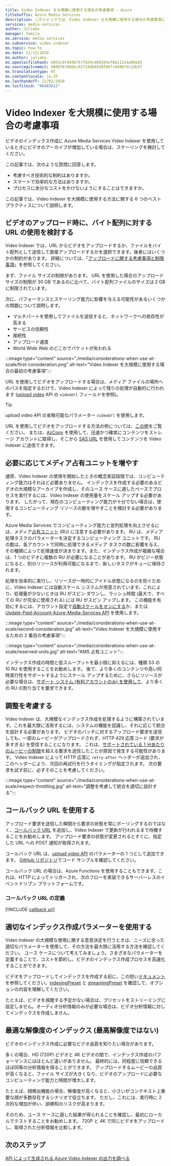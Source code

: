 ```yaml
---
title: Video Indexer を大規模に使用する場合の考慮事項 - Azure
titleSuffix: Azure Media Services
description: このトピックでは、Video Indexer を大規模に使用する場合の考慮事項について説明します。
services: media-services
author: Juliako
manager: femila
ms.service: media-services
ms.subservice: video-indexer
ms.topic: how-to
ms.date: 11/13/2020
ms.author: juliako
ms.openlocfilehash: b955c0f494b757fd29c400194ef8b11314a89a03
ms.sourcegitcommit: d60976768dec91724d94430fb6fc9498fdc1db37
ms.translationtype: HT
ms.contentlocale: ja-JP
ms.lasthandoff: 12/02/2020
ms.locfileid: "96483612"
---
```

# <a name="things-to-consider-when-using-video-indexer-at-scale"></a>Video Indexer を大規模に使用する場合の考慮事項

ビデオのインデックス作成に Azure Media Services Video Indexer を使用しているときにビデオのアーカイブが増加している場合は、スケーリングを検討してください。 

この記事では、次のような質問に回答します。

* 考慮すべき技術的な制約はありますか。
* スマートで効率的な方法はありますか。
* プロセスに余分なコストをかけないようにすることはできますか。

この記事では、Video Indexer を大規模に使用する方法に関する 6 つのベスト プラクティスについて説明します。

## <a name="when-uploading-videos-consider-using-a-url-over-byte-array"></a>ビデオのアップロード時に、バイト配列に対する URL の使用を検討する

Video Indexer では、URL からビデオをアップロードするか、ファイルをバイト配列として送信して直接アップロードするかを選択できます。後者にはいくつかの制約があります。 詳細については、「[アップロードに関する考慮事項と制限事項](upload-index-videos.md#uploading-considerations-and-limitations)」を参照してください。

まず、ファイル サイズの制限があります。 URL を使用した場合のアップロード サイズの制限が 30 GB であるのに比べて、バイト配列ファイルのサイズは 2 GB に制限されています。

次に、パフォーマンスとスケーリング能力に影響を与える可能性があるいくつかの問題について説明します。

* マルチパートを使用してファイルを送信すると、ネットワークへの依存性が高まる 
* サービスの信頼性 
* 接続性 
* アップロード速度 
* World Wide Web のどこかでパケットが失われる

:::image type="content" source="./media/considerations-when-use-at-scale/first-consideration.png" alt-text="Video Indexer を大規模に使用する場合の最初の考慮事項":::

URL を使用してビデオをアップロードする場合は、メディア ファイルの場所へのパスを指定するだけで、Video Indexer によって残りの処理が自動的に行われます ([upload video](https://api-portal.videoindexer.ai/docs/services/Operations/operations/Upload-Video?&pattern=upload) API の `videoUrl` フィールドを参照)。

> [!TIP]
> upload video API の省略可能なパラメーター `videoUrl` を使用します。

URL を使用してビデオをアップロードする方法の例については、[この例](upload-index-videos.md#code-sample)をご覧ください。 または、[AzCopy](../../storage/common/storage-use-azcopy-v10.md) を使用して、迅速かつ確実にコンテンツをストレージ アカウントに取得し、そこから [SAS URL](../../storage/common/storage-sas-overview.md) を使用してコンテンツを Video Indexer に送信できます。

## <a name="increase-media-reserved-units-if-needed"></a>必要に応じてメディア占有ユニットを増やす

通常、Video Indexer の使用を開始したときの概念実証段階では、コンピューティング能力はそれほど必要ありません。 インデックスを作成する必要のあるビデオの大規模なアーカイブを作成し、そのユース ケースに適したペースでプロセスを実行するには、Video Indexer の使用量をスケール アップする必要があります。 したがって、現在のコンピューティング能力が十分でない場合は、使用するコンピューティング リソースの数を増やすことを検討する必要があります。

Azure Media Services でコンピューティング能力と並列処理を向上させるには、メディア[占有ユニット](../latest/concept-media-reserved-units.md) (RU) に注意する必要があります。 RU は、メディア処理タスクのパラメーターを決定するコンピューティング ユニットです。 RU の数は、各アカウントで同時に処理できるメディア タスクの数に影響を与え、その種類によって処理速度が決まります。また、インデックス作成が複雑な場合は、1 つのビデオに複数の RU が必要になることがあります。 RU がビジー状態になると、別のリソースが利用可能になるまで、新しいタスクがキューに保持されます。

処理を効率的に実行し、リソースが一時的にアイドル状態になるのを防ぐために、Video Indexer には自動スケール システムが用意されています。これにより、処理量が少ないときは RU がスピン ダウンし、ラッシュ時間 (最大で、すべての RU が完全に使用される) には RU がスピン アップします。 この機能を有効にするには、アカウント設定で[自動スケールをオンにする](manage-account-connected-to-azure.md#autoscale-reserved-units)か、または [Update-Paid-Account-Azure-Media-Services API](https://api-portal.videoindexer.ai/docs/services/Operations/operations/Update-Paid-Account-Azure-Media-Services?&pattern=update) を使用します。

:::image type="content" source="./media/considerations-when-use-at-scale/second-consideration.jpg" alt-text="Video Indexer を大規模に使用するための 2 番目の考慮事項":::

:::image type="content" source="./media/considerations-when-use-at-scale/reserved-units.jpg" alt-text="AMS 占有ユニット":::

インデックス作成の時間と低スループットを最小限に抑えるには、種類 S3 の 10 RU を使用することをお勧めします。 後で、より多くのコンテンツや高い同時実行性をサポートするようにスケール アップするために、さらにリソースが必要な場合は、[サポート システム (有料アカウントのみ) を使用して](https://ms.portal.azure.com/#blade/Microsoft_Azure_Support/HelpAndSupportBlade/newsupportrequest)、より多くの RU の割り当てを要求できます。

## <a name="respect-throttling"></a>調整を考慮する

Video Indexer は、大規模なインデックス作成を処理するように構築されています。これを最大限に活用するには、システムの機能を認識し、それに応じて統合を設計する必要があります。 ビデオのバッチに対するアップロード要求を送信しても、一部のムービーがアップロードされず、HTTP 429 応答コード (要求が多すぎる) を受信することになります。 これは、[サポートされている 1 分あたりのムービーの制限](upload-index-videos.md#uploading-considerations-and-limitations)を超える要求を送信したことが原因で発生する可能性があります。 Video Indexer によって HTTP 応答に `retry-after` ヘッダーが追加され、このヘッダーにより、次回の再試行を行うタイミングが指定されます。 次の要求を試す前に、必ずそのことを考慮してください。

:::image type="content" source="./media/considerations-when-use-at-scale/respect-throttling.jpg" alt-text="調整を考慮して統合を適切に設計する":::

## <a name="use-callback-url"></a>コールバック URL を使用する

アップロード要求を送信した瞬間から要求の状態を常にポーリングするのではなく、[コールバック URL](upload-index-videos.md#callbackurl) を追加し、Video Indexer で更新が行われるまで待機することをお勧めします。 アップロード要求の状態が変更されるとすぐに、指定した URL への POST 通知が取得されます。

コールバック URL は、[upload video API](https://api-portal.videoindexer.ai/docs/services/Operations/operations/Upload-Video?&pattern=upload) のパラメーターの 1 つとして追加できます。 [GitHub リポジトリ](https://github.com/Azure-Samples/media-services-video-indexer/tree/master/)でコード サンプルを確認してください。 

コールバック URL の場合は、Azure Functions を使用することもできます。これは、HTTP によってトリガーされ、次のフローを実装できるサーバーレスのイベントドリブン プラットフォームです。

### <a name="callback-url-definition"></a>コールバック URL の定義

[!INCLUDE [callback url](./includes/callback-url.md)]

## <a name="use-the-right-indexing-parameters-for-you"></a>適切なインデックス作成パラメーターを使用する

Video Indexer の大規模な使用に関する意思決定を行うときは、ニーズに合った適切なパラメーターを使用して、その方法を最大限に活用する方法を確認してください。 ユース ケースについて考えてみましょう。さまざまなパラメーターを定義することで、コストを節約し、ビデオのインデックス作成プロセスを高速化することができます。

ビデオをアップロードしてインデックスを作成する前に、この短い[ドキュメント](upload-index-videos.md)を参照してください。[indexingPreset](upload-index-videos.md#indexingpreset) と [streamingPreset](upload-index-videos.md#streamingpreset) を確認して、オプションの内容を理解してください。

たとえば、ビデオを視聴する予定がない場合は、プリセットをストリーミングに設定しません。オーディオ分析情報のみが必要な場合は、ビデオ分析情報に対してインデックスを作成しません。

## <a name="index-in-optimal-resolution-not-highest-resolution"></a>最適な解像度のインデックス (最高解像度ではない)

ビデオのインデックス作成に必要なビデオ品質を知りたい場合があります。 

多くの場合、HD (720P) ビデオと 4K ビデオの間で、インデックス作成のパフォーマンスにはほとんど違いがありません。 最終的には、同程度に信頼できるほぼ同等の分析情報を得ることができます。 アップロードするムービーの品質が高くなると、ファイル サイズが大きくなり、ビデオのアップロードに必要なコンピューティング能力と時間が増大します。

たとえば、顔検出機能の場合、解像度が高くなると、小さいがコンテキスト上重要な顔が多数存在するシナリオで役立ちます。 ただし、これには、実行時に 2 次的な増加が伴い、誤検知のリスクが高まります。

そのため、ユース ケースに適した結果が得られることを確認し、最初にローカルでテストすることをお勧めします。 720P と 4K で同じビデオをアップロードし、取得された分析情報を比較します。

## <a name="next-steps"></a>次のステップ

[API によって生成される Azure Video Indexer の出力を調べる](video-indexer-output-json-v2.md)